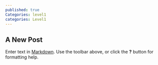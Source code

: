 ```yaml
---
published: true
Categories: level1
categories: Level1
---
```

## A New Post

Enter text in [Markdown](http://daringfireball.net/projects/markdown/). Use the toolbar above, or click the **?** button for formatting help.
